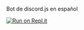 Bot de discord.js en español

[![Run on Repl.it](https://repl.it/badge/github/Monoverde888/ineptobot)](https://repl.it/github/Monoverde888/ineptobot)

